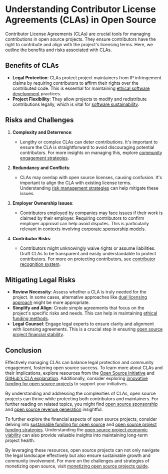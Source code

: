 # Understanding Contributor License Agreements (CLAs) in Open Source

Contributor License Agreements (CLAs) are crucial tools for managing contributions in open source projects. They ensure contributors have the right to contribute and align with the project's licensing terms. Here, we outline the benefits and risks associated with CLAs.

## Benefits of CLAs

- **Legal Protection**: CLAs protect project maintainers from IP infringement claims by requiring contributors to affirm their rights over the contributed code. This is essential for maintaining [ethical software development](https://www.license-token.com/wiki/ethical-software-development) practices.
- **Project Flexibility**: They allow projects to modify and redistribute contributions legally, which is vital for [software sustainability](https://www.license-token.com/wiki/software-sustainability).

## Risks and Challenges

1. **Complexity and Deterrence**: 
   - Lengthy or complex CLAs can deter contributions. It's important to ensure the CLA is straightforward to avoid discouraging potential contributors. For more insights on managing this, explore [community engagement strategies](https://www.license-token.com/wiki/community-engagement-strategies).

2. **Redundancy and Conflicts**: 
   - CLAs may overlap with open source licenses, causing confusion. It's important to align the CLA with existing license terms. Understanding [risk management strategies](https://www.license-token.com/wiki/risk-management-strategies) can help mitigate these issues.

3. **Employer Ownership Issues**:
   - Contributors employed by companies may face issues if their work is claimed by their employer. Requiring contributors to confirm employer approval can help avoid disputes. This is particularly relevant in contexts involving [corporate sponsorship models](https://www.license-token.com/wiki/corporate-sponsorship-models).

4. **Contributor Risks**:
   - Contributors might unknowingly waive rights or assume liabilities. Draft CLAs to be transparent and easily understandable to protect contributors. For more on protecting contributors, see [contributor recognition system](https://www.license-token.com/wiki/contributor-recognition-system).

## Mitigating Legal Risks

- **Review Necessity**: Assess whether a CLA is truly needed for the project. In some cases, alternative approaches like [dual licensing approach](https://www.license-token.com/wiki/dual-licensing-approach) might be more appropriate.
- **Simplify and Align**: Create simple agreements that focus on the project's specific risks and needs. This can help in maintaining [ethical funding methods](https://www.license-token.com/wiki/ethical-funding-methods).
- **Legal Counsel**: Engage legal experts to ensure clarity and alignment with licensing agreements. This is a crucial step in ensuring [open source project financial stability](https://www.license-token.com/wiki/open-source-project-financial-stability).

## Conclusion

Effectively managing CLAs can balance legal protection and community engagement, fostering open source success. To learn more about CLAs and their implications, explore resources from the [Open Source Initiative](https://opensource.org/) and [GitHub's CLA explanation](https://opensource.guide/legal/#contributor-license-agreements). Additionally, consider exploring [innovative funding for open source projects](https://www.license-token.com/wiki/innovative-funding-for-open-source-projects) to support your initiatives.

By understanding and addressing the complexities of CLAs, open source projects can thrive while protecting both contributors and maintainers. For further reading on related topics, you might find [open source sponsorship](https://www.license-token.com/wiki/open-source-sponsorship) and [open source revenue generation](https://www.license-token.com/wiki/open-source-revenue-generation) insightful.

To further explore the financial aspects of open source projects, consider delving into [sustainable funding for open source](https://www.license-token.com/wiki/sustainable-funding-for-open-source) and [open source project funding strategies](https://www.license-token.com/wiki/open-source-project-funding-strategies). Understanding the [open source project economic viability](https://www.license-token.com/wiki/open-source-project-economic-viability) can also provide valuable insights into maintaining long-term project health.

By leveraging these resources, open source projects can not only navigate the legal landscape effectively but also ensure sustainable growth and community involvement. For more on the challenges and strategies of monetizing open source, visit [monetizing open source projects guide](https://www.license-token.com/wiki/monetizing-open-source-projects-guide).